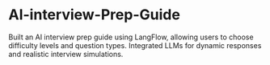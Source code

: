 # AI-interview-Prep-Guide
Built an AI interview prep guide using LangFlow, allowing users to choose difficulty levels and question types. Integrated LLMs for dynamic responses and realistic interview simulations.
